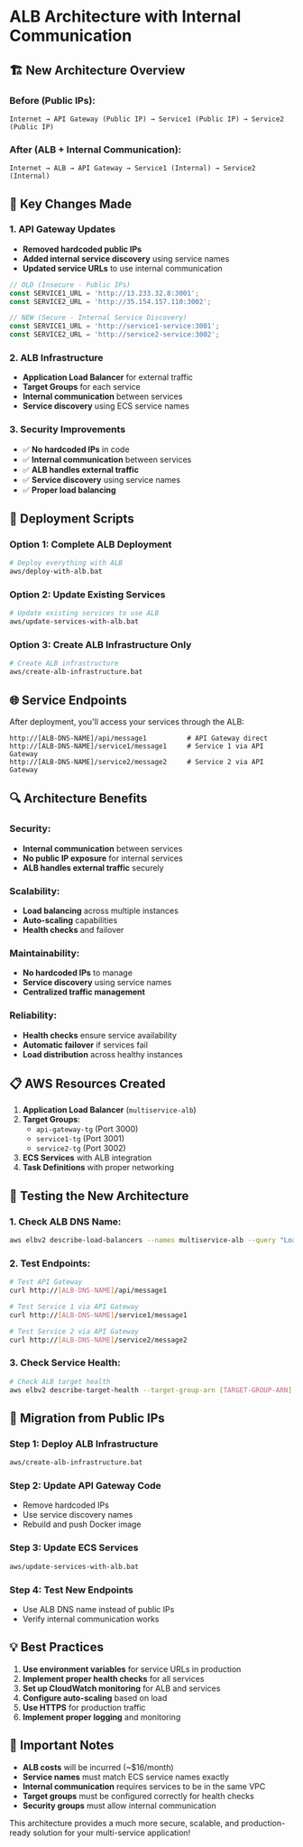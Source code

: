 # ALB Architecture with Internal Communication

## 🏗️ **New Architecture Overview**

### **Before (Public IPs):**
```
Internet → API Gateway (Public IP) → Service1 (Public IP) → Service2 (Public IP)
```

### **After (ALB + Internal Communication):**
```
Internet → ALB → API Gateway → Service1 (Internal) → Service2 (Internal)
```

## 🔧 **Key Changes Made**

### **1. API Gateway Updates**
- **Removed hardcoded public IPs**
- **Added internal service discovery** using service names
- **Updated service URLs** to use internal communication

```javascript
// OLD (Insecure - Public IPs)
const SERVICE1_URL = 'http://13.233.32.8:3001';
const SERVICE2_URL = 'http://35.154.157.110:3002';

// NEW (Secure - Internal Service Discovery)
const SERVICE1_URL = 'http://service1-service:3001';
const SERVICE2_URL = 'http://service2-service:3002';
```

### **2. ALB Infrastructure**
- **Application Load Balancer** for external traffic
- **Target Groups** for each service
- **Internal communication** between services
- **Service discovery** using ECS service names

### **3. Security Improvements**
- ✅ **No hardcoded IPs** in code
- ✅ **Internal communication** between services
- ✅ **ALB handles external traffic**
- ✅ **Service discovery** using service names
- ✅ **Proper load balancing**

## 🚀 **Deployment Scripts**

### **Option 1: Complete ALB Deployment**
```bash
# Deploy everything with ALB
aws/deploy-with-alb.bat
```

### **Option 2: Update Existing Services**
```bash
# Update existing services to use ALB
aws/update-services-with-alb.bat
```

### **Option 3: Create ALB Infrastructure Only**
```bash
# Create ALB infrastructure
aws/create-alb-infrastructure.bat
```

## 🌐 **Service Endpoints**

After deployment, you'll access your services through the ALB:

```
http://[ALB-DNS-NAME]/api/message1          # API Gateway direct
http://[ALB-DNS-NAME]/service1/message1     # Service 1 via API Gateway
http://[ALB-DNS-NAME]/service2/message2     # Service 2 via API Gateway
```

## 🔍 **Architecture Benefits**

### **Security:**
- **Internal communication** between services
- **No public IP exposure** for internal services
- **ALB handles external traffic** securely

### **Scalability:**
- **Load balancing** across multiple instances
- **Auto-scaling** capabilities
- **Health checks** and failover

### **Maintainability:**
- **No hardcoded IPs** to manage
- **Service discovery** using service names
- **Centralized traffic management**

### **Reliability:**
- **Health checks** ensure service availability
- **Automatic failover** if services fail
- **Load distribution** across healthy instances

## 📋 **AWS Resources Created**

1. **Application Load Balancer** (`multiservice-alb`)
2. **Target Groups**:
   - `api-gateway-tg` (Port 3000)
   - `service1-tg` (Port 3001)
   - `service2-tg` (Port 3002)
3. **ECS Services** with ALB integration
4. **Task Definitions** with proper networking

## 🧪 **Testing the New Architecture**

### **1. Check ALB DNS Name:**
```bash
aws elbv2 describe-load-balancers --names multiservice-alb --query "LoadBalancers[0].DNSName"
```

### **2. Test Endpoints:**
```bash
# Test API Gateway
curl http://[ALB-DNS-NAME]/api/message1

# Test Service 1 via API Gateway
curl http://[ALB-DNS-NAME]/service1/message1

# Test Service 2 via API Gateway
curl http://[ALB-DNS-NAME]/service2/message2
```

### **3. Check Service Health:**
```bash
# Check ALB target health
aws elbv2 describe-target-health --target-group-arn [TARGET-GROUP-ARN]
```

## 🔄 **Migration from Public IPs**

### **Step 1: Deploy ALB Infrastructure**
```bash
aws/create-alb-infrastructure.bat
```

### **Step 2: Update API Gateway Code**
- Remove hardcoded IPs
- Use service discovery names
- Rebuild and push Docker image

### **Step 3: Update ECS Services**
```bash
aws/update-services-with-alb.bat
```

### **Step 4: Test New Endpoints**
- Use ALB DNS name instead of public IPs
- Verify internal communication works

## 💡 **Best Practices**

1. **Use environment variables** for service URLs in production
2. **Implement proper health checks** for all services
3. **Set up CloudWatch monitoring** for ALB and services
4. **Configure auto-scaling** based on load
5. **Use HTTPS** for production traffic
6. **Implement proper logging** and monitoring

## 🚨 **Important Notes**

- **ALB costs** will be incurred (~$16/month)
- **Service names** must match ECS service names exactly
- **Internal communication** requires services to be in the same VPC
- **Target groups** must be configured correctly for health checks
- **Security groups** must allow internal communication

This architecture provides a much more secure, scalable, and production-ready solution for your multi-service application! 